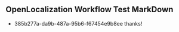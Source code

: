 ## OpenLocalization Workflow Test MarkDown
* 385b277a-da9b-487a-95b6-f67454e9b8ee 
thanks!<!--HONumber=Feb16_HO4-->
